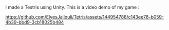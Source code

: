 I made a Testris using Unity. 
This is a video demo of my game : 


https://github.com/ElyesJallouli/Tetris/assets/144954788/c143ee78-b059-4b39-bbd9-3cb18025b484


